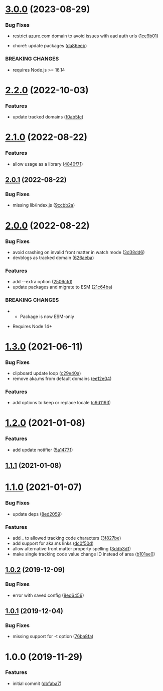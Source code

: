 # [3.0.0](https://github.com/sinedied/cxa-track/compare/2.2.0...3.0.0) (2023-08-29)


### Bug Fixes

* restrict azure.com domain to avoid issues with aad auth urls ([1ce9b01](https://github.com/sinedied/cxa-track/commit/1ce9b013f641d58359cd81e4756ce13be0d4b477))


* chore!: update packages ([da86eeb](https://github.com/sinedied/cxa-track/commit/da86eeb7cbc47d4011f85cc55354605c8654dccc))


### BREAKING CHANGES

* requires Node.js >= 16.14

# [2.2.0](https://github.com/sinedied/cxa-track/compare/2.1.0...2.2.0) (2022-10-03)


### Features

* update tracked domains ([f0ab5fc](https://github.com/sinedied/cxa-track/commit/f0ab5fc6bad16450ccad5dab965587b9abb29c50))

# [2.1.0](https://github.com/sinedied/cxa-track/compare/2.0.1...2.1.0) (2022-08-22)


### Features

* allow usage as a library ([4840f71](https://github.com/sinedied/cxa-track/commit/4840f713d5e441bb3383e7fd1799f466995efbee))

## [2.0.1](https://github.com/sinedied/cxa-track/compare/2.0.0...2.0.1) (2022-08-22)


### Bug Fixes

* missing lib/index.js ([9ccbb2a](https://github.com/sinedied/cxa-track/commit/9ccbb2a59f59e82be63297873f0aed1663600c00))

# [2.0.0](https://github.com/sinedied/cxa-track/compare/1.3.0...2.0.0) (2022-08-22)


### Bug Fixes

* avoid crashing on invalid front matter in watch mode ([3d38dd6](https://github.com/sinedied/cxa-track/commit/3d38dd6fb13d561952879bd6173802f653c810ad))
* devblogs as tracked domain ([626aeba](https://github.com/sinedied/cxa-track/commit/626aeba2cc61cec9db705858ce2fbfb61c9145a0))


### Features

* add --extra option ([2506cfd](https://github.com/sinedied/cxa-track/commit/2506cfd4003bad3f35d7c3f3b4b73f23f0f40891))
* update packages and migrate to ESM ([21c64ba](https://github.com/sinedied/cxa-track/commit/21c64ba9fc7a388d2720a0f45aac714275775c05))


### BREAKING CHANGES

* - Package is now ESM-only
- Requires Node 14+

# [1.3.0](https://github.com/sinedied/cxa-track/compare/1.2.0...1.3.0) (2021-06-11)


### Bug Fixes

* clipboard update loop ([c29e40a](https://github.com/sinedied/cxa-track/commit/c29e40a917fb15fcd263287324e001a348c9801f))
* remove aka.ms from default domains ([ee12e04](https://github.com/sinedied/cxa-track/commit/ee12e041dbde5206111a3f0f1f007a140bd51b9d))


### Features

* add options to keep or replace locale ([c9d1193](https://github.com/sinedied/cxa-track/commit/c9d1193669bf5f2d48ed3ff95225f70e0d1ff084))

# [1.2.0](https://github.com/sinedied/cxa-track/compare/1.1.1...1.2.0) (2021-01-08)


### Features

* add update notifier ([5a14771](https://github.com/sinedied/cxa-track/commit/5a147713af40d6843c3e7da77bf9dd4d3d698f89))

## [1.1.1](https://github.com/sinedied/cxa-track/compare/1.1.0...1.1.1) (2021-01-08)

# [1.1.0](https://github.com/sinedied/cxa-track/compare/v1.0.2...1.1.0) (2021-01-07)


### Bug Fixes

* update deps ([8ed2059](https://github.com/sinedied/cxa-track/commit/8ed205954a40f575b4682addaf3dce0d0cf92c1a))


### Features

* add _ to allowed tracking code characters ([3f827be](https://github.com/sinedied/cxa-track/commit/3f827be377dc799b4a6f4f36ad53ddd2d850b5cd))
* add support for aka.ms links ([dc0f50d](https://github.com/sinedied/cxa-track/commit/dc0f50d7abaa54abde3b78ccb5fe1fb0352a1ea2))
* allow alternative front matter property spelling ([3ddb3d1](https://github.com/sinedied/cxa-track/commit/3ddb3d187cabad9ca9b4967d0c204d648dfb9f64))
* make single tracking code value change ID instead of area ([b101ae0](https://github.com/sinedied/cxa-track/commit/b101ae0d345c71a18f612fcde5de7ae1ddba7695))

## [1.0.2](https://github.com/sinedied/cxa-track/compare/v1.0.1...v1.0.2) (2019-12-09)


### Bug Fixes

* error with saved config ([8ed6456](https://github.com/sinedied/cxa-track/commit/8ed64568d318a15961820d8e6880c2e18d029494))

## [1.0.1](https://github.com/sinedied/cxa-track/compare/v1.0.0...v1.0.1) (2019-12-04)


### Bug Fixes

* missing support for -t option ([76ba8fa](https://github.com/sinedied/cxa-track/commit/76ba8fa3cc0b79716039149343738e2bdfbba626))

# 1.0.0 (2019-11-29)


### Features

* initial commit ([dbfaba7](https://github.com/sinedied/cxa-track/commit/dbfaba74f9de07e7cc786089f81d98aa70f7ad52))
